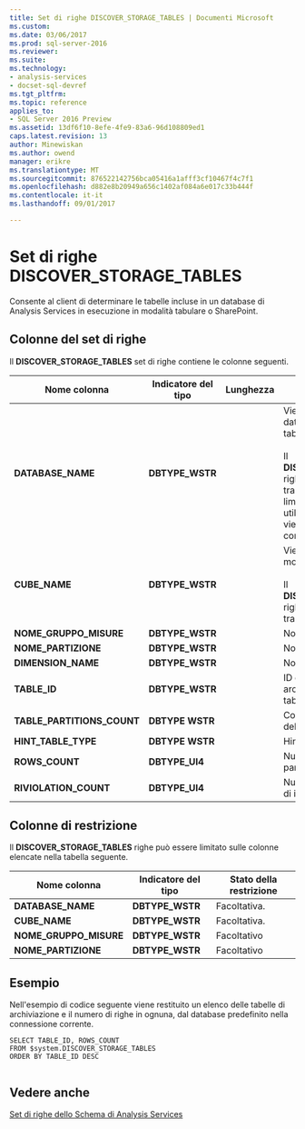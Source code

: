 ```yaml
---
title: Set di righe DISCOVER_STORAGE_TABLES | Documenti Microsoft
ms.custom: 
ms.date: 03/06/2017
ms.prod: sql-server-2016
ms.reviewer: 
ms.suite: 
ms.technology:
- analysis-services
- docset-sql-devref
ms.tgt_pltfrm: 
ms.topic: reference
applies_to:
- SQL Server 2016 Preview
ms.assetid: 13df6f10-8efe-4fe9-83a6-96d108809ed1
caps.latest.revision: 13
author: Minewiskan
ms.author: owend
manager: erikre
ms.translationtype: MT
ms.sourcegitcommit: 876522142756bca05416a1afff3cf10467f4c7f1
ms.openlocfilehash: d882e8b20949a656c1402af084a6e017c33b444f
ms.contentlocale: it-it
ms.lasthandoff: 09/01/2017

---
```

# <a name="discoverstoragetables-rowset"></a>Set di righe DISCOVER_STORAGE_TABLES
  Consente al client di determinare le tabelle incluse in un database di Analysis Services in esecuzione in modalità tabulare o SharePoint.  
  
## <a name="rowset-columns"></a>Colonne del set di righe  
 Il **DISCOVER_STORAGE_TABLES** set di righe contiene le colonne seguenti.  
  
|**Nome colonna**|**Indicatore del tipo**|**Lunghezza**|**Description**|  
|---------------------|------------------------|----------------|---------------------|  
|**DATABASE_NAME**|**DBTYPE_WSTR**||Viene specificato il nome del database contenente le tabelle.<br /><br /> Il **DISCOVER_STORAGE_TABLES** righe può essere limitato tramite questa colonna. Se per limitare il set di righe non viene utilizzata questa colonna, viene utilizzato il database corrente.|  
|**CUBE_NAME**|**DBTYPE_WSTR**||Viene specificato il cubo o il modello contenente le tabelle.<br /><br /> Il **DISCOVER_STORAGE_TABLES** righe può essere limitato tramite questa colonna.|  
|**NOME_GRUPPO_MISURE**|**DBTYPE_WSTR**||Nome del gruppo di misure.|  
|**NOME_PARTIZIONE**|**DBTYPE_WSTR**||Nome della partizione.|  
|**DIMENSION_NAME**|**DBTYPE_WSTR**||Nome della dimensione.|  
|**TABLE_ID**|**DBTYPE_WSTR**||ID della tabella utilizzata per archiviare gli attributi della tabella.|  
|**TABLE_PARTITIONS_COUNT**|**DBTYPE WSTR**||Conteggio della partizione della tabella.|  
|**HINT_TABLE_TYPE**|**DBTYPE WSTR**||Hint del tipo di tabella.|  
|**ROWS_COUNT**|**DBTYPE_UI4**||Numero di righe nella partizione.|  
|**RIVIOLATION_COUNT**|**DBTYPE_UI4**||Numero di righe con violazioni di integrità referenziale.|  
  
## <a name="restriction-columns"></a>Colonne di restrizione  
 Il **DISCOVER_STORAGE_TABLES** righe può essere limitato sulle colonne elencate nella tabella seguente.  
  
|**Nome colonna**|**Indicatore del tipo**|**Stato della restrizione**|  
|---------------------|------------------------|---------------------------|  
|**DATABASE_NAME**|**DBTYPE_WSTR**|Facoltativa.|  
|**CUBE_NAME**|**DBTYPE_WSTR**|Facoltativa.|  
|**NOME_GRUPPO_MISURE**|**DBTYPE_WSTR**|Facoltativo|  
|**NOME_PARTIZIONE**|**DBTYPE_WSTR**|Facoltativo|  
  
## <a name="example"></a>Esempio  
 Nell'esempio di codice seguente viene restituito un elenco delle tabelle di archiviazione e il numero di righe in ognuna, dal database predefinito nella connessione corrente.  
  
```  
SELECT TABLE_ID, ROWS_COUNT  
FROM $system.DISCOVER_STORAGE_TABLES  
ORDER BY TABLE_ID DESC  
  
```  
  
## <a name="see-also"></a>Vedere anche  
 [Set di righe dello Schema di Analysis Services](../../../analysis-services/schema-rowsets/analysis-services-schema-rowsets.md)  
  
  
